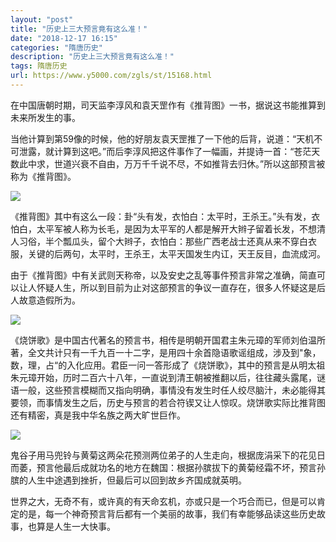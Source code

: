 ```yaml
---
layout: "post"
title: "历史上三大预言竟有这么准！"
date: "2018-12-17 16:15"
categories: "隋唐历史"
description: "历史上三大预言竟有这么准！"
tags: 隋唐历史
url: https://www.y5000.com/zgls/st/15168.html
---
```






在中国唐朝时期，司天监李淳风和袁天罡作有《推背图》一书，据说这书能推算到未来所发生的事。

当他计算到第59像的时候，他的好朋友袁天罡推了一下他的后背，说道：“天机不可泄露，就计算到这吧。”而后李淳风把这件事作了一幅画，并提诗一首：“苍茫天数此中求，世道兴衰不自由，万万千千说不尽，不如推背去归休。”所以这部预言被称为《推背图》。

![](https://img.y5000.com/uploads/allimg/170227/8-1F22G4293W44.jpg)

《推背图》其中有这么一段：卦“头有发，衣怕白：太平时，王杀王。”头有发，衣怕白，太平军被人称为长毛，是因为太平军的人都是解开大辫子留着长发，不想清人习俗，半个瓢瓜头，留个大辫子，衣怕白：那些广西老战士还真从来不穿白衣服，关键的后两句，太平时，王杀王，太平天国发生内讧，天王反目，血流成河。

由于《推背图》中有关武则天称帝，以及安史之乱等事件预言非常之准确，简直可以让人怀疑人生，所以到目前为止对这部预言的争议一直存在，很多人怀疑这是后人故意造假所为。

![](https://img.y5000.com/uploads/allimg/170227/143333K14-0.jpg)

《烧饼歌》是中国古代著名的预言书，相传是明朝开国君主朱元璋的军师刘伯温所著，全文共计只有一千九百一十二字，是用四十余首隐语歌谣组成，涉及到"象，数，理，占“的入化应用。君臣一问一答形成了《烧饼歌》，其中的预言是从明太祖朱元璋开始，历时二百六十八年，一直说到清王朝被推翻以后，往往藏头露尾，谜语一般，这些预言模糊而又指向明确，事情没有发生时任人绞尽脑汁，未必能得其要领，而事情发生之后，历史与预言的若合符锲又让人惊叹。烧饼歌实际比推背图还有精密，真是我中华名族之两大旷世巨作。

![](https://img.y5000.com/uploads/allimg/170227/8-1F22G42922331.jpg)

鬼谷子用马兜铃与黄菊这两朵花预测两位弟子的人生走向，根据庞涓采下的花见日而萎，预言他最后成就功名的地方在魏国：根据孙膑拔下的黄菊经霜不坏，预言孙膑的人生中途遇到挫折，但最后可以回到故乡齐国成就英明。

世界之大，无奇不有，或许真的有天命玄机，亦或只是一个巧合而已，但是可以肯定的是，每一个神奇预言背后都有一个美丽的故事，我们有幸能够品读这些历史故事，也算是人生一大快事。
